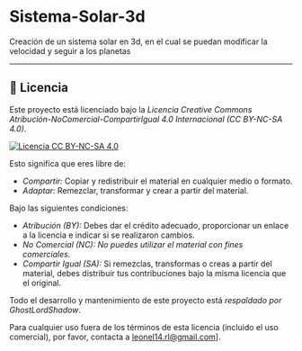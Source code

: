 # Sistema-Solar-3d
Creación de un sistema solar en 3d, en el cual se puedan modificar la velocidad y seguir a los planetas

---

## 📜 Licencia

Este proyecto está licenciado bajo la *Licencia Creative Commons Atribución-NoComercial-CompartirIgual 4.0 Internacional (CC BY-NC-SA 4.0)*.

[![Licencia CC BY-NC-SA 4.0](https://licensebuttons.net/l/by-nc-sa/4.0/88x31.png)](https://creativecommons.org/licenses/by-nc-sa/4.0/deed.es)

Esto significa que eres libre de:

* *Compartir:* Copiar y redistribuir el material en cualquier medio o formato.
* *Adaptar:* Remezclar, transformar y crear a partir del material.

Bajo las siguientes condiciones:

* *Atribución (BY):* Debes dar el crédito adecuado, proporcionar un enlace a la licencia e indicar si se realizaron cambios.
* *No Comercial (NC):* *No puedes utilizar el material con fines comerciales.*
* *Compartir Igual (SA):* Si remezclas, transformas o creas a partir del material, debes distribuir tus contribuciones bajo la misma licencia que el original.

Todo el desarrollo y mantenimiento de este proyecto está *respaldado por GhostLordShadow*.

Para cualquier uso fuera de los términos de esta licencia (incluido el uso comercial), por favor, contacta a leonel14.rl@gmail.com].
